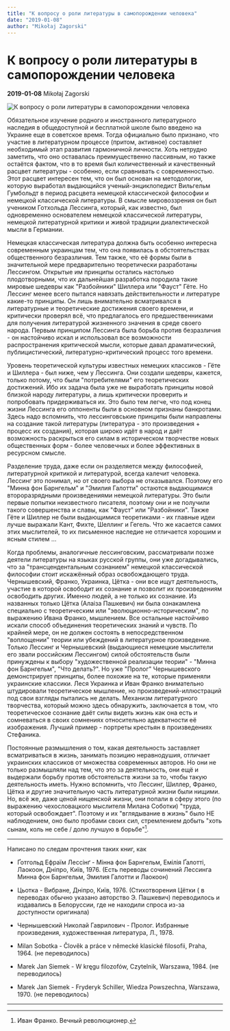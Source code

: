 ```yaml
---
title: "К вопросу о роли литературы в самопорождении человека"
date: "2019-01-08"
author: "Mikołaj Zagorski"
---
```


# К вопросу о роли литературы в самопорождении человека

**2019-01-08** Mikołaj Zagorski

![К вопросу о роли литературы в самопорождении человека](http://stuki-druki.com/aforizms/Gotthold%20Ephraim%20Lessings02.jpg)

Обязательное изучение родного и иностранного литературного наследия в общедоступной и бесплатной школе было введено на Украине еще в советское время. Тогда официально было признано, что участие в литературном процессе (притом, активное) составляет необходимый этап развития гармоничной личности. Хоть нетрудно заметить, что оно оставалась преимущественно пассивным, но также остаётся фактом, что в то время был количественный и качественный расцвет литературы - особенно, если сравнивать с современностью. Этот расцвет интересен тем, что он был основан на методологии, которую выработал выдающийся ученый-энциклопедист Вильгельм Гумбольдт в период расцвета немецкой классической философии и немецкой классической литературы. В смысле мировоззрения он был учеником Готхольда Лессинга, который, как известно, был одновременно основателем немецкой классической литературы, немецкой литературной критики и живой традиции диалектической мысли в Германии.

Немецкая классическая литература должна быть особенно интересна современным украинцам тем, что она появилась в обстоятельствах общественного безразличия. Тем также, что её формы были в значительной мере предварительно теоретически разработаны Лессингом. Открытые им принципы остались настолько плодотворными, что их дальнейшая разработка породила такие мировые шедевры как "Разбойники" Шиллера или "Фауст" Гёте. Но Лессинг менее всего пытался навязать действительности и литературе какие-то принципы. Он лишь внимательно всматривался в литературные и теоретические достижения своего времени, и критически проверял всё, что предлагалось его предшественниками для получения литературой жизненного значения в среде своего народа. Первым принципом Лессинга была борьба против безразличия - он настойчиво искал и использовал все возможности распространения критической мысли, которые давал драматический, публицистический, литературно-критический процесс того времени.

Уровень теоретической культуры известных немецких классиков - Гёте и Шиллера - был ниже, чем у Лессинга. Они создали шедевры, кажется, только потому, что были "потребителями" его теоретических достижений. Ибо их задача была уже не выработать принципы новой близкой народу литературы, а лишь критически проверить и попробовать придерживаться их. Это было тем легче, что под конец жизни Лессинга его оппоненты были в основном признаны банкротами. Здесь надо вспомнить, что лессинговськие принципы были направлены на создание такой литературы (литература - это произведения + процесс их создания), которая широко идёт в народ и даёт возможность раскрыться его силам в историческом творчестве новых общественных форм - более человечных и более эффективных в ресурсном смысле.

Разделение труда, даже если он разделяется между философией, литературной критикой и литературой, всегда калечит человека. Лессинг это понимал, но от своего выбора не отказывался. Поэтому его "Минна фон Барнгельм" и "Эмилия Галотти" остаются выдающимися второразрядными произведениями немецкой литературы. Это были первые попытки неизвестного писателя, поэтому они и не получили такого совершенства и славы, как "Фауст" или "Разбойники". Также Гёте и Шиллер не были выдающимися теоретиками - их главные идеи лучше выражали Кант, Фихте, Шеллинг и Гегель. Что же касается самих этих мыслителей, то их письменное наследие не отличается хорошим и ясным стилем ...

Когда проблемы, аналогичные лессинговским, рассматривали позже деятели литературы на языках русской группы, они уже догадывались, что за "трансцендентальным сознанием" немецкой классической философии стоит искажённый образ освобождающего труда. Чернышевский, Франко, Украинка, Цётка - они все ищут деятельность, участие в которой освободит их сознание и позволит их произведениям освободить других. Именно людей, а не только их сознание. Из названных только Цётка (Алаіза Пашкевич) ни была ознакамлена специально с теоретическим или "эволюционно-историческим", по выражению Ивана Франко, мышлением. Все остальные настойчиво искали способ объединения теоретических знаний и чувств. По крайней мере, он не должен состоять в непосредственном "воплощении" теории или убеждений в литературное произведение. Только Лессинг и Чернышевский (выдающиеся немецкие мыслители его звали российским Лессингом) силой обстоятельств были принуждены к выбору "художественной реализации теории" - "Минна фон Барнгельм", "Что делать?". Но уже "Пролог" Чернышевского демонстрирует принципы, более похожие на те, которые применяли украинские классики. Леся Украинка и Иван Франко внимательно штудировали теоретическое мышление, но произведений-иллюстраций под свои взгляды пытались не делать. Механизм литературного творчества, который можно здесь обнаружить, заключается в том, что теоретическое сознание даёт силы видеть жизнь как она есть и сомневаться в своих сомнениях относительно адекватности её изображения. Лучший пример - портреты крестьян в произведениях Стефаника.

Постоянные размышления о том, какая деятельность заставляет всматриваться в жизнь, занимать позицию неравнодушия, отличает украинских классиков от множества современных авторов. Но они не только размышляли над тем, что это за деятельность, они ещё и выдержали борьбу против обстоятельств жизни за то, чтобы такую деятельность иметь. Нужно вспомнить, что Лессинг, Шиллер, Франко, Цётка и другие значительную часть литературной жизни были нищими. Но, всё же, даже ценой нищенской жизни, они попали в сферу этого (по выражению чехословацкого мыслителя Милана Соботки) "труда, который освобождает". Поэтому и их "вглядывание в жизнь" было НЕ наблюдением, оно было пробами своих сил, стремлением добыть "хоть сынам, коль не себе / долю лучшую в борьбе"[^1].

____

Написано по следам прочтения таких книг, как

* Ґотгольд Ефраїм Лессінґ - Мінна фон Барнгельм, Емілія Ґалотті, Лаокоон, Дніпро, Київ, 1976. (Есть переводы сочинений Лессинга Минна фон Барнгельм, Эмилия Галотти и Лаокоон)

* Цьотка - Вибране, Дніпро, Київ, 1976. (Стихотворения Цётки ( в переводах обычно указано авторство Э. Пашкевич) переводилось и издавались в Белоруссии, где не находили спроса из-за доступности оригинала)

* Чернышевский Николай Гаврилович - Пролог. Избранные произведения, художественная литература, Л., 1978.

* Milan Sobotka - Člověk a práce v německé klasické filosofii, Praha, 1964. (не переводилось)

* Marek Jan Siemek - W kręgu filozofów, Czytelnik, Warszawa, 1984. (не переводилось)

* Marek Jan Siemek - Fryderyk Schiller, Wiedza Powszechna, Warszawa, 1970. (не переводилось)

____

[^1]: Иван Франко. Вечный революционер.